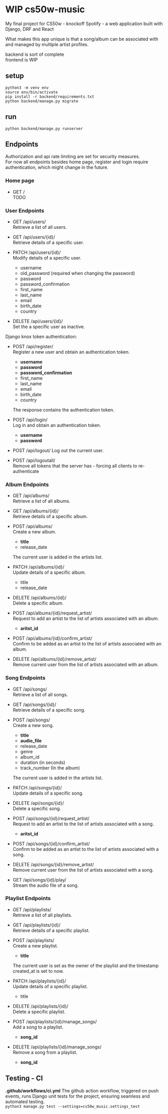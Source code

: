 # WIP cs50w-music

My final project for CS50w - knockoff Spotify - a web application built with Django, DRF and React

What makes this app unique is that a song/album can be associated with and managed by multiple artist profiles.

backend is sort of complete  
frontend is WIP

## setup  
`python3 -m venv env`  
`source env/bin/activate`  
`pip install -r backend/requirements.txt`  
`python backend/manage.py migrate`  

## run
`python backend/manage.py runserver`  

## Endpoints  
Authorization and api rate limiting are set for security measures.  
For now all endpoints besides home page, register and login require authentication, which might change in the future.

### Home page
* GET /  
TODO

### User Endpoints  
* GET /api/users/  
Retrieve a list of all users.  

* GET /api/users/{id}/  
Retrieve details of a specific user.  

* PATCH /api/users/{id}/  
Modify details of a specific user. 
    * username  
    * old_password (required when changing the password)
    * password  
    * password_confirmation
    * first_name  
    * last_name  
    * email  
    * birth_date  
    * country

* DELETE /api/users/{id}/  
Set the a specific user as inactive.

Django knox token authentication:

* POST /api/register/  
Register a new user and obtain an authentication token.
    * **username**  
    * **password**  
    * **password_confirmation**
    * first_name  
    * last_name  
    * email  
    * birth_date  
    * country

    The response contains the authentication token.

* POST /api/login/  
Log in and obtain an authentication token.  
    * **username**  
    * **password**  

* POST /api/logout/
Log out the current user.

* POST /api/logoutall/  
Remove all tokens that the server has - forcing all clients to re-authenticate

### Album Endpoints
* GET /api/albums/  
Retrieve a list of all albums.

* GET /api/albums/{id}/  
Retrieve details of a specific album.

* POST /api/albums/  
Create a new album.
    * **title**   
    * release_date  
    
    The current user is added in the artists list.

* PATCH /api/albums/{id}/  
Update details of a specific album.
    * title   
    * release_date  

* DELETE /api/albums/{id}/  
Delete a specific album.

* POST /api/albums/{id}/request_artist/  
Request to add an artist to the list of artists associated with an album.
    * **aritst_id**

* POST /api/albums/{id}/confirm_artist/  
Confirm to be added as an artist to the list of artists associated with an album.

* DELETE /api/albums/{id}/remove_artist/  
Remove current user from the list of artists associated with an album.

### Song Endpoints
* GET /api/songs/  
Retrieve a list of all songs.

* GET /api/songs/{id}/  
Retrieve details of a specific song.

* POST /api/songs/  
Create a new song.
    * **title**  
    * **audio_file**  
    * release_date  
    * genre
    * album_id
    * duration (in seconds)
    * track_number (In the album)
    
    The current user is added in the artists list.


* PATCH /api/songs/{id}/  
Update details of a specific song.

* DELETE /api/songs/{id}/  
Delete a specific song.

* POST /api/songs/{id}/request_artist/  
Request to add an artist to the list of artists associated with a song.
    * **aritst_id**

* POST /api/songs/{id}/confirm_artist/  
Confirm to be added as an artist to the list of artists associated with a song.

* DELETE /api/songs/{id}/remove_artist/  
Remove current user from the list of artists associated with a song.

* GET /api/songs/{id}/play/  
Stream the audio file of a song.

### Playlist Endpoints
* GET /api/playlists/  
Retrieve a list of all playlists.

* GET /api/playlists/{id}/  
Retrieve details of a specific playlist.

* POST /api/playlists/  
Create a new playlist.
    * **title**

    The current user is set as the owner of the playlist and the timestamp created_at is set to now.

* PATCH /api/playlists/{id}/  
Update details of a specific playlist.
    * title

* DELETE /api/playlists/{id}/  
Delete a specific playlist.

* POST /api/playlists/{id}/manage_songs/  
Add a song to a playlist.
    * **song_id**

* DELETE /api/playlists/{id}/manage_songs/  
Remove a song from a playlist.
    * **song_id**

## Testing - CI
**.github/workflows/ci.yml** The github action workflow, triggered on push events, runs Django unit tests for the project, ensuring seamless and automated testing.  
`python3 manage.py test --settings=cs50w_music.settings_test`
